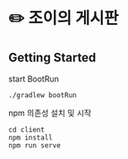 #  ✏️ 조이의 게시판

## Getting Started
start BootRun
```
./gradlew bootRun
```

npm 의존성 설치 및 시작
```
cd client
npm install
npm run serve
```
